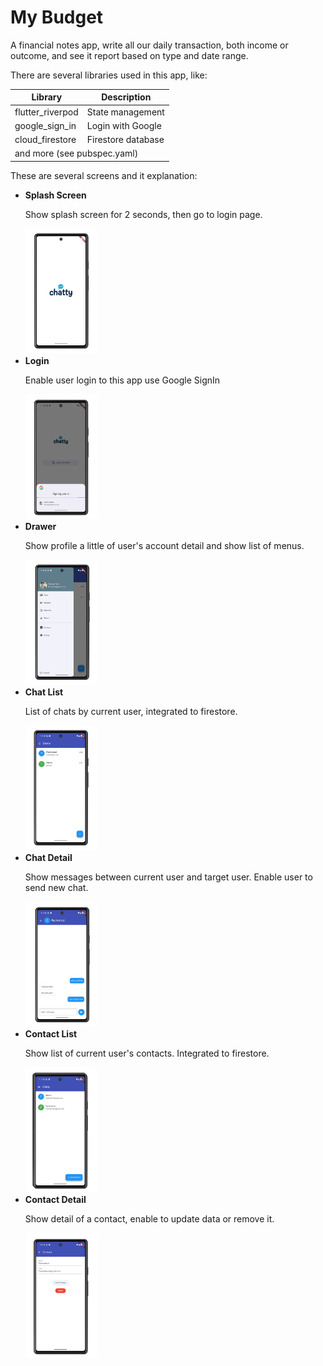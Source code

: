 # My Budget

<p>A financial notes app, write all our daily transaction, both income or outcome, and see it report based on type and date range.</p>
<p>There are several libraries used in this app, like: </p>
<table>
  <thead>
    <tr>
      <th>Library</th>
      <th>Description</th>
    </tr>
  </thead>
  <tbody>
    <tr>
      <td>flutter_riverpod</t>
      <td>State management</td>
    </tr>
    <tr>
      <td>google_sign_in</td>
      <td>Login with Google</td>
    </tr>
    <tr>
      <td>cloud_firestore</td>
      <td>Firestore database</td>
    </tr>
    <tr>
      <td colspan="2">and more (see pubspec.yaml)</td>
    </tr>
  </tbody>
</table>
<p>These are several screens and it explanation:</p>
<ul>
  <li>
    <b>Splash Screen</b>
    <p>Show splash screen for 2 seconds, then go to login page.</p>
    <img src="./git-img/1-splash.png" style="height:200px; width: 115px; object-fit:cover" />  
  </li>
  <li>
    <b>Login</b>
    <p>Enable user login to this app use Google SignIn</p>
    <img src="./git-img/2-login.png" style="height:200px; width: 115px; object-fit:cover" />  
  </li>
  <li>
    <b>Drawer</b>
    <p>Show profile a little of user's account detail and show list of menus.</p>
    <img src="./git-img/3-drawer.png" style="height:200px; width: 115px; object-fit:cover" />
  </li>
  <li>
    <b>Chat List</b>
    <p>List of chats by current user, integrated to firestore.</p>
    <img src="./git-img/4-chat-list.png" style="height:200px; width: 115px; object-fit:cover" />
  </li>
  <li>
    <b>Chat Detail</b>
    <p>Show messages between current user and target user. Enable user to send new chat.</p>
    <img src="./git-img/5-chat-detail.png" style="height:200px; width: 115px; object-fit:cover" />
  </li>
  <li>
    <b>Contact List</b>
    <p>Show list of current user's contacts. Integrated to firestore.</p>
    <img src="./git-img/6-contact-list.png" style="height:200px; width: 115px; object-fit:cover" />
  </li>
  <li>
    <b>Contact Detail</b>
    <p>Show detail of a contact, enable to update data or remove it.</p>
    <img src="./git-img/7-contact-detail.png" style="height:200px; width: 115px; object-fit:cover" />
  </li>
</ul>
